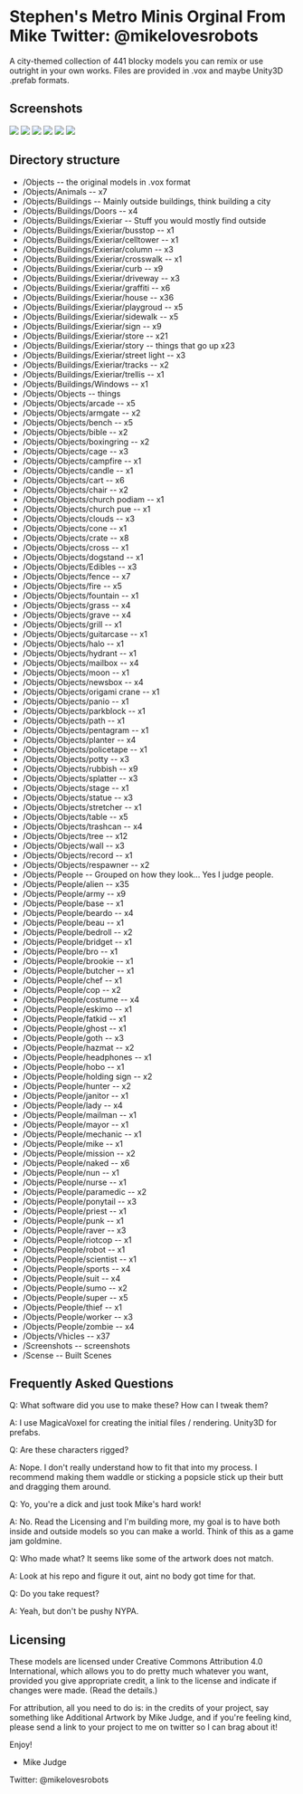 Stephen's Metro Minis Orginal From Mike Twitter: @mikelovesrobots
=======================
 
A city-themed collection of 441 blocky models you can remix or use outright in your 
own works.  Files are provided in .vox and maybe Unity3D .prefab formats.

Screenshots
-----------

![](https://pbs.twimg.com/media/B3ovngLCUAA8HcZ.png)
![](https://pbs.twimg.com/media/B2n3JUBCEAAMrlV.png)
![](https://pbs.twimg.com/media/B2x5xdmIEAAP6fw.png)
![](https://pbs.twimg.com/media/B224TU-CEAAMwBg.png)
![](https://pbs.twimg.com/media/B4EbEpcCIAE1NZf.png)
![](https://pbs.twimg.com/media/B351eynCQAA3jRx.png)

Directory structure
-------------------

* /Objects -- the original models in .vox format
* /Objects/Animals -- x7
* /Objects/Buildings -- Mainly outside buildings, think building a city
* /Objects/Buildings/Doors -- x4
* /Objects/Buildings/Exieriar -- Stuff you would mostly find outside
* /Objects/Buildings/Exieriar/busstop -- x1
* /Objects/Buildings/Exieriar/celltower -- x1
* /Objects/Buildings/Exieriar/column -- x3
* /Objects/Buildings/Exieriar/crosswalk -- x1
* /Objects/Buildings/Exieriar/curb -- x9
* /Objects/Buildings/Exieriar/driveway -- x3
* /Objects/Buildings/Exieriar/graffiti -- x6
* /Objects/Buildings/Exieriar/house -- x36
* /Objects/Buildings/Exieriar/playgroud -- x5
* /Objects/Buildings/Exieriar/sidewalk -- x5
* /Objects/Buildings/Exieriar/sign -- x9
* /Objects/Buildings/Exieriar/store -- x21
* /Objects/Buildings/Exieriar/story -- things that go up x23
* /Objects/Buildings/Exieriar/street light -- x3
* /Objects/Buildings/Exieriar/tracks -- x2
* /Objects/Buildings/Exieriar/trellis -- x1
* /Objects/Buildings/Windows -- x1
* /Objects/Objects -- things
* /Objects/Objects/arcade -- x5
* /Objects/Objects/armgate -- x2
* /Objects/Objects/bench -- x5
* /Objects/Objects/bible -- x2
* /Objects/Objects/boxingring -- x2
* /Objects/Objects/cage -- x3
* /Objects/Objects/campfire -- x1
* /Objects/Objects/candle -- x1
* /Objects/Objects/cart -- x6
* /Objects/Objects/chair -- x2
* /Objects/Objects/church podiam -- x1
* /Objects/Objects/church pue -- x1
* /Objects/Objects/clouds -- x3
* /Objects/Objects/cone -- x1
* /Objects/Objects/crate -- x8
* /Objects/Objects/cross -- x1
* /Objects/Objects/dogstand -- x1
* /Objects/Objects/Edibles -- x3
* /Objects/Objects/fence -- x7
* /Objects/Objects/fire -- x5
* /Objects/Objects/fountain -- x1
* /Objects/Objects/grass -- x4
* /Objects/Objects/grave -- x4
* /Objects/Objects/grill -- x1
* /Objects/Objects/guitarcase -- x1
* /Objects/Objects/halo -- x1
* /Objects/Objects/hydrant -- x1
* /Objects/Objects/mailbox -- x4
* /Objects/Objects/moon -- x1
* /Objects/Objects/newsbox -- x4
* /Objects/Objects/origami crane -- x1
* /Objects/Objects/panio -- x1
* /Objects/Objects/parkblock -- x1
* /Objects/Objects/path -- x1
* /Objects/Objects/pentagram -- x1
* /Objects/Objects/planter -- x4
* /Objects/Objects/policetape -- x1
* /Objects/Objects/potty -- x3
* /Objects/Objects/rubbish -- x9
* /Objects/Objects/splatter -- x3
* /Objects/Objects/stage -- x1
* /Objects/Objects/statue -- x3
* /Objects/Objects/stretcher -- x1
* /Objects/Objects/table -- x5
* /Objects/Objects/trashcan -- x4
* /Objects/Objects/tree -- x12
* /Objects/Objects/wall -- x3
* /Objects/Objects/record -- x1
* /Objects/Objects/respawner -- x2
* /Objects/People -- Grouped on how they look... Yes I judge people.
* /Objects/People/alien -- x35
* /Objects/People/army -- x9
* /Objects/People/base -- x1
* /Objects/People/beardo -- x4
* /Objects/People/beau -- x1
* /Objects/People/bedroll -- x2
* /Objects/People/bridget -- x1
* /Objects/People/bro -- x1
* /Objects/People/brookie -- x1
* /Objects/People/butcher -- x1
* /Objects/People/chef -- x1
* /Objects/People/cop -- x2
* /Objects/People/costume -- x4
* /Objects/People/eskimo -- x1
* /Objects/People/fatkid -- x1
* /Objects/People/ghost -- x1
* /Objects/People/goth -- x3
* /Objects/People/hazmat -- x2
* /Objects/People/headphones -- x1
* /Objects/People/hobo -- x1
* /Objects/People/holding sign -- x2
* /Objects/People/hunter -- x2
* /Objects/People/janitor -- x1
* /Objects/People/lady -- x4
* /Objects/People/mailman -- x1
* /Objects/People/mayor -- x1
* /Objects/People/mechanic -- x1
* /Objects/People/mike -- x1
* /Objects/People/mission -- x2
* /Objects/People/naked -- x6
* /Objects/People/nun -- x1
* /Objects/People/nurse -- x1
* /Objects/People/paramedic -- x2
* /Objects/People/ponytail -- x3
* /Objects/People/priest -- x1
* /Objects/People/punk -- x1
* /Objects/People/raver -- x3
* /Objects/People/riotcop -- x1
* /Objects/People/robot -- x1
* /Objects/People/scientist -- x1
* /Objects/People/sports -- x4
* /Objects/People/suit -- x4
* /Objects/People/sumo -- x2
* /Objects/People/super -- x5
* /Objects/People/thief -- x1
* /Objects/People/worker -- x3
* /Objects/People/zombie -- x4
* /Objects/Vhicles -- x37
* /Screenshots -- screenshots
* /Scense -- Built Scenes

Frequently Asked Questions
--------------------------

Q: What software did you use to make these? How can I tweak them?

A: I use MagicaVoxel for creating the initial files / rendering. Unity3D for prefabs.

Q: Are these characters rigged?

A: Nope. I don't really understand how to fit that into my process. I recommend making them waddle or sticking a popsicle stick up their butt and dragging them around.

Q: Yo, you're a dick and just took Mike's hard work!

A: No. Read the Licensing and I'm building more, my goal is to have both inside and outside models so you can make a world. Think of this as a game jam goldmine.

Q: Who made what? It seems like some of the artwork does not match.

A: Look at his repo and figure it out, aint no body got time for that.

Q: Do you take request?

A: Yeah, but don't be pushy NYPA.

Licensing
---------------------
These models are licensed under Creative Commons Attribution 4.0 International,
which allows you to do pretty much whatever you want, provided you give 
appropriate credit, a link to the license and indicate if changes were made.
(Read the details.)

For attribution, all you need to do is: in the credits of your project, say 
something like Additional Artwork by Mike Judge, and if you're feeling kind, 
please send a link to your project to me on twitter so I can brag about it!

Enjoy!

- Mike Judge

Twitter: @mikelovesrobots

